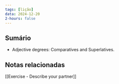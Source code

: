 ```yaml
---
tags: [lição]
data: 2024-12-20
2-hours: false
---
```


## Sumário
- Adjective degrees: Comparatives and Superlatives.
## Notas relacionadas
[[Exercise - Describe your partner]]